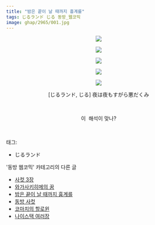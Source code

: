 ```yaml
---
title: "밤은 끝이 날 때까지 흉계를"
tags: じるランド じる 동방_웹코믹
image: ghap/2965/001.jpg
---
```

<div class="article">
<p style="text-align: center; clear: none; float: none;"><img src="{{ site.nasurl }}/ghap/2965/001.jpg"/></p>
<p style="text-align: center; clear: none; float: none;"><img src="{{ site.nasurl }}/ghap/2965/002.jpg"/></p>
<p style="text-align: center; clear: none; float: none;"><img src="{{ site.nasurl }}/ghap/2965/003.jpg"/></p>
<p style="text-align: center; clear: none; float: none;"><img src="{{ site.nasurl }}/ghap/2965/004.jpg"/></p>
<p style="text-align: center; clear: none; float: none;"><img src="{{ site.nasurl }}/ghap/2965/005.jpg"/></p>
<p style="text-align: center; clear: none; float: none;">[じるランド, じる] 夜は夜もすがら悪だくみ</p>
<p style="text-align: center; clear: none; float: none;"><br/></p>
<p style="text-align: center; clear: none; float: none;">이  해석이 맞나?</p>
<p><br/></p>
</div><div class="tagTrail">
<p>태그: </p>
<ul>
<li>じるランド</li>
</ul>
</div><div class="another">
<p>'동방 웹코믹' 카테고리의 다른 글</p>
<ul>
<li><a href="/2016-12-21-ghap_2968">사컷 3장</a></li>
<li><a href="/2016-12-21-ghap_2966">와가사키히메의 꿈</a></li>
<li><a href="/2016-12-20-ghap_2965">밤은 끝이 날 때까지 흉계를</a></li>
<li><a href="/2016-12-20-ghap_2960">동방 사컷</a></li>
<li><a href="/2016-12-20-ghap_2958">코마치의 할로윈</a></li>
<li><a href="/2016-12-20-ghap_2955">나이스택 여러장</a></li>
</ul>
</div><div class="cb_module cb_fluid">
<div class="cb_wrt cb_profile">
</div><!-- commentList close -->
</div>